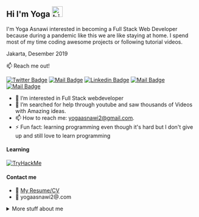 ## Hi I'm Yoga  <img src="https://user-images.githubusercontent.com/1303154/88677602-1635ba80-d120-11ea-84d8-d263ba5fc3c0.gif" width="28px" alt="hi">

I'm Yoga Asnawi interested in becoming a Full Stack Web Developer because during a pandemic like this we are like staying at home. I spend most of my time coding awesome projects or following tutorial videos. 

Jakarta, Desember 2019

:mailbox: Reach me out!

[![Twitter Badge](https://img.shields.io/badge/-@Yoga_Asnawi-1ca0f1?style=flat&labelColor=1ca0f1&logo=twitter&logoColor=white&link)](https://twitter.com/Yoga_Asnawi) [![Mail Badge](https://img.shields.io/badge/-Starlab-e74c3c?style=flat&labelColor=e74c3c&logo=youtube&logoColor=white)](https://www.youtube.com/channel/UCOCxK0wtVvCDS-3wLK_3LHA) [![Linkedin Badge](https://img.shields.io/badge/-Yoga-0e76a8?style=flat&labelColor=0e76a8&logo=linkedin&logoColor=white)](https://www.linkedin.com/in/yoga-asnawi/) [![Mail Badge](https://img.shields.io/badge/-@Yoga.a.s-e84393?style=flat&labelColor=e84393&logo=instagram&logoColor=white)](https://www.instagram.com/yoga.a.s_/) [![Mail Badge](https://img.shields.io/badge/-yogaasnawi2-c0392b?style=flat&labelColor=c0392b&logo=gmail&logoColor=white)](mailto:yogaasnawi2@gmail.com)

<!-- TODO: Add last video link -->

- 👀 I’m interested in Full Stack webdeveloper
- 🤔 I’m searched for help through youtube and saw thousands of Videos with Amazing ideas.
- 📫 How to reach me: yogaasnawi2@gmail.com.
- ⚡ Fun fact: learning programming even though it's hard but I don't give up and still love to learn programming

#### Learning
<a href="https://tryhackme.com/p/ITachi" target="_blank">
  <img src="https://tryhackme-badges.s3.amazonaws.com/ITachi.png" alt="TryHackMe">
</a>

<!-- TODO: Make technologies links takes you to repositories -->

<!--- 
#### Top Technologies
[![React Badge](https://img.shields.io/badge/-React-61DBFB?style=for-the-badge&labelColor=black&logo=react&logoColor=61DBFB)](#) [![Javascript Badge](https://img.shields.io/badge/-Javascript-F0DB4F?style=for-the-badge&labelColor=black&logo=javascript&logoColor=F0DB4F)](#) [![Typescript Badge](https://img.shields.io/badge/-Typescript-007acc?style=for-the-badge&labelColor=black&logo=typescript&logoColor=007acc)](#) [![Nodejs Badge](https://img.shields.io/badge/-Nodejs-3C873A?style=for-the-badge&labelColor=black&logo=node.js&logoColor=3C873A)](#) [![GraphQL Badge](https://img.shields.io/badge/-GraphQl-e535ab?style=for-the-badge&labelColor=black&logo=node.js&logoColor=e535ab)](#)

### Tutorials

[<img align="left" alt="React" width="26px" src="https://raw.githubusercontent.com/github/explore/80688e429a7d4ef2fca1e82350fe8e3517d3494d/topics/react/react.png" />][reactplaylist]

[<img align="left" alt="HTML5" width="26px" src="https://raw.githubusercontent.com/github/explore/80688e429a7d4ef2fca1e82350fe8e3517d3494d/topics/html/html.png" />][htmltutorial]

[<img align="left" alt="JavaScript" width="26px" src="https://raw.githubusercontent.com/github/explore/80688e429a7d4ef2fca1e82350fe8e3517d3494d/topics/javascript/javascript.png" />][javascripttutorial]

[<img align="left" alt="Visual Studio Code" width="26px" src="https://raw.githubusercontent.com/github/explore/80688e429a7d4ef2fca1e82350fe8e3517d3494d/topics/visual-studio-code/visual-studio-code.png" />][vscodetutorial]

<img align="left" alt="Sass" width="26px" src="https://raw.githubusercontent.com/github/explore/80688e429a7d4ef2fca1e82350fe8e3517d3494d/topics/sass/sass.png" />

<img align="left" alt="Node.js" width="26px" src="https://raw.githubusercontent.com/github/explore/80688e429a7d4ef2fca1e82350fe8e3517d3494d/topics/nodejs/nodejs.png" />

<img align="left" alt="GraphQL" width="26px" src="https://raw.githubusercontent.com/github/explore/80688e429a7d4ef2fca1e82350fe8e3517d3494d/topics/graphql/graphql.png" />

<img align="left" alt="Deno" width="26px" src="https://raw.githubusercontent.com/github/explore/361e2821e2dea67711cde99c9c40ed357061cf27/topics/deno/deno.png" />

<img align="left" alt="SQL" width="26px" src="https://raw.githubusercontent.com/github/explore/80688e429a7d4ef2fca1e82350fe8e3517d3494d/topics/sql/sql.png" />

<img align="left" alt="MySQL" width="26px" src="https://raw.githubusercontent.com/github/explore/80688e429a7d4ef2fca1e82350fe8e3517d3494d/topics/mysql/mysql.png" />

<img align="left" alt="Git" width="26px" src="https://raw.githubusercontent.com/github/explore/80688e429a7d4ef2fca1e82350fe8e3517d3494d/topics/git/git.png" />

<img align="left" alt="MongoDB" width="26px" src="https://raw.githubusercontent.com/github/explore/80688e429a7d4ef2fca1e82350fe8e3517d3494d/topics/mongodb/mongodb.png" />

<br />
<br />
--->
#### Contact me
- :paperclip: [My Resume/CV](#)
- :email: yogaasnawi2@.com


<details>
<summary>
  More stuff about me
</summary>

<br >
#### Learning Stats
<br >
<!--START_SECTION:waka-->
```text

Tryhackme            3 hrs 00 mins  ████████████████████▓░░░░   10.00 % 
hacktrace-ranges     3 hrs 00 mins  ██▒░░░░░░░░░░░░░░░░░░░░░░   10.00 % 
Youtube              4 hr 00 mins   ████████░░░░░░░░░░░░░░░░░   10.00 % 

```
<!--END_SECTION:waka-->
<!----
#### Coding Stats
--->
<!--START_SECTION:waka-->
<!----
```text
Tryhackme            15 hrs 41 mins  ████████████████████▓░░░░   82.29 % 
hacktrace ranges     1 hr 50 mins    ██▒░░░░░░░░░░░░░░░░░░░░░░   09.61 % 
Other                1 hr 27 mins    ██░░░░░░░░░░░░░░░░░░░░░░░   07.63 % 
Other        2 mins          ░░░░░░░░░░░░░░░░░░░░░░░░░   00.25 % 
Python       2 mins          ░░░░░░░░░░░░░░░░░░░░░░░░░   00.19 % 
```
---->
<!--END_SECTION:waka-->
<!----
#### Github Stats
<!----
![Ipenywis's github stats](https://github-readme-stats.vercel.app/api?username=yoga-asnawi&count_private=true&theme=tokyonight&hide=contribs,prs)
</details>
[reactplaylist]: https://www.youtube.com/playlist?list=PLU4DS8KR-LJ03qEsHn9zV4qdhcWtusBqb
[vscodetutorial]: https://www.youtube.com/watch?v=Bkie2ai8qeE&t=8s
[htmltutorial]: https://www.youtube.com/c/WebProgrammingUNPAS/playlists?view=50&sort=dd&shelf_id=1
[javascripttutorial]: https://www.youtube.com/watch?v=SDROba_M42g
--->
